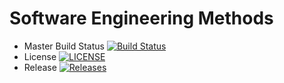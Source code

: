 # **Software Engineering Methods**

- Master Build Status [![Build Status](https://travis-ci.com/DanBeardm/sem.svg?branch=master)](https://travis-ci.com/DanBeardm/sem)
- License [![LICENSE](https://img.shields.io/github/license/DanBeardm/sem.svg?style=flat-square)](https://github.com/DanBeardm/sem/blob/master/LICENSE)
- Release [![Releases](https://img.shields.io/github/release/DanBeardm/sem/all.svg?style=flat-square)](https://github.com/DanBeardm/sem/releases)